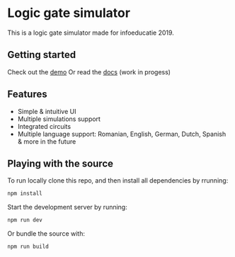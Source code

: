 # Logic gate simulator

This is a logic gate simulator made for infoeducatie 2019.

## Getting started

Check out the [demo](https://mateiadrielrafael.github.io/logicGateSimulator/)
Or read the [docs](./docs/main.md) (work in progess)

## Features

-   Simple & intuitive UI
-   Multiple simulations support
-   Integrated circuits
-   Multiple language support: Romanian, English, German, Dutch, Spanish & more in the future

## Playing with the source

To run locally clone this repo, and then install all dependencies by rrunning:

```sh
npm install
```

Start the development server by running:

```sh
npm run dev
```

Or bundle the source with:

```sh
npm run build
```
